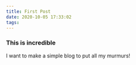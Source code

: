 ```yaml
---
title: First Post
date: 2020-10-05 17:33:02
tags:
---
```


### This is incredible
I want to make a simple blog to put all my murmurs!
